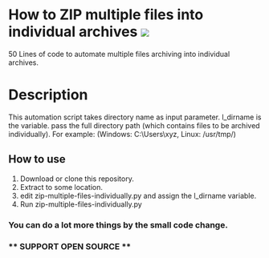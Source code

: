 # How to ZIP multiple files into individual archives ![](https://github.com/pesceknhk/misc-projects)
50 Lines of code to automate multiple files archiving into individual archives.

# Description
This automation script takes directory name as input parameter. l_dirname is the variable. pass the full directory path (which contains files to be archived individually).
For example: (Windows: C:\\Users\\xyz,  Linux: /usr/tmp/)

## How to use
1. Download or clone this repository.
2. Extract to some location.
3. edit zip-multiple-files-individually.py and assign the l_dirname variable.
4. Run zip-multiple-files-individually.py

### You can do a lot more things by the small code change. 

### ** SUPPORT OPEN SOURCE **